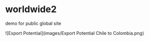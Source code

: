 # worldwide2
demo for public global site


![Export Potential](images/Export Potential Chile to Colombia.png)
